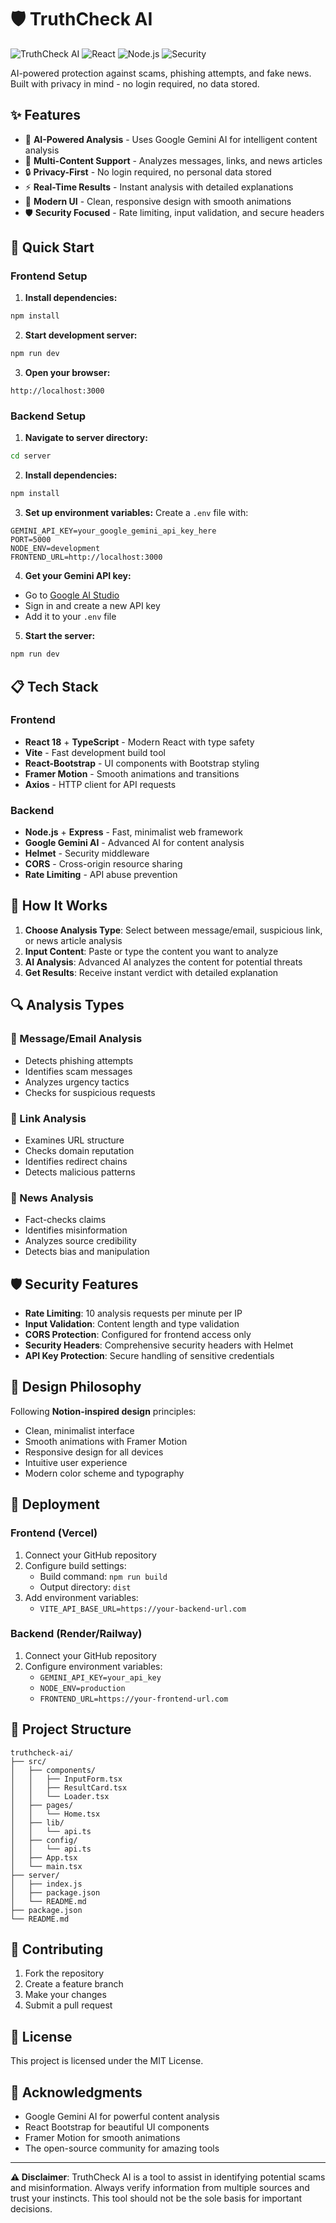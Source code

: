 # 🛡️ TruthCheck AI

![TruthCheck AI](https://img.shields.io/badge/AI-Powered-blue?style=for-the-badge)
![React](https://img.shields.io/badge/React-TypeScript-blue?style=for-the-badge)
![Node.js](https://img.shields.io/badge/Node.js-Express-green?style=for-the-badge)
![Security](https://img.shields.io/badge/Privacy-First-red?style=for-the-badge)

AI-powered protection against scams, phishing attempts, and fake news. Built with privacy in mind - no login required, no data stored.

## ✨ Features

- 🤖 **AI-Powered Analysis** - Uses Google Gemini AI for intelligent content analysis
- 📱 **Multi-Content Support** - Analyzes messages, links, and news articles
- 🔒 **Privacy-First** - No login required, no personal data stored
- ⚡ **Real-Time Results** - Instant analysis with detailed explanations
- 🎨 **Modern UI** - Clean, responsive design with smooth animations
- 🛡️ **Security Focused** - Rate limiting, input validation, and secure headers

## 🚀 Quick Start

### Frontend Setup

1. **Install dependencies:**
```bash
npm install
```

2. **Start development server:**
```bash
npm run dev
```

3. **Open your browser:**
```
http://localhost:3000
```

### Backend Setup

1. **Navigate to server directory:**
```bash
cd server
```

2. **Install dependencies:**
```bash
npm install
```

3. **Set up environment variables:**
Create a `.env` file with:
```env
GEMINI_API_KEY=your_google_gemini_api_key_here
PORT=5000
NODE_ENV=development
FRONTEND_URL=http://localhost:3000
```

4. **Get your Gemini API key:**
- Go to [Google AI Studio](https://makersuite.google.com/app/apikey)
- Sign in and create a new API key
- Add it to your `.env` file

5. **Start the server:**
```bash
npm run dev
```

## 📋 Tech Stack

### Frontend
- **React 18** + **TypeScript** - Modern React with type safety
- **Vite** - Fast development build tool
- **React-Bootstrap** - UI components with Bootstrap styling
- **Framer Motion** - Smooth animations and transitions
- **Axios** - HTTP client for API requests

### Backend
- **Node.js** + **Express** - Fast, minimalist web framework
- **Google Gemini AI** - Advanced AI for content analysis
- **Helmet** - Security middleware
- **CORS** - Cross-origin resource sharing
- **Rate Limiting** - API abuse prevention

## 🎯 How It Works

1. **Choose Analysis Type**: Select between message/email, suspicious link, or news article analysis
2. **Input Content**: Paste or type the content you want to analyze
3. **AI Analysis**: Advanced AI analyzes the content for potential threats
4. **Get Results**: Receive instant verdict with detailed explanation

## 🔍 Analysis Types

### 📱 Message/Email Analysis
- Detects phishing attempts
- Identifies scam messages
- Analyzes urgency tactics
- Checks for suspicious requests

### 🔗 Link Analysis
- Examines URL structure
- Checks domain reputation
- Identifies redirect chains
- Detects malicious patterns

### 📰 News Analysis
- Fact-checks claims
- Identifies misinformation
- Analyzes source credibility
- Detects bias and manipulation

## 🛡️ Security Features

- **Rate Limiting**: 10 analysis requests per minute per IP
- **Input Validation**: Content length and type validation
- **CORS Protection**: Configured for frontend access only
- **Security Headers**: Comprehensive security headers with Helmet
- **API Key Protection**: Secure handling of sensitive credentials

## 🎨 Design Philosophy

Following **Notion-inspired design** principles:
- Clean, minimalist interface
- Smooth animations with Framer Motion
- Responsive design for all devices
- Intuitive user experience
- Modern color scheme and typography

## 🚀 Deployment

### Frontend (Vercel)
1. Connect your GitHub repository
2. Configure build settings:
   - Build command: `npm run build`
   - Output directory: `dist`
3. Add environment variables:
   - `VITE_API_BASE_URL=https://your-backend-url.com`

### Backend (Render/Railway)
1. Connect your GitHub repository
2. Configure environment variables:
   - `GEMINI_API_KEY=your_api_key`
   - `NODE_ENV=production`
   - `FRONTEND_URL=https://your-frontend-url.com`

## 📁 Project Structure

```
truthcheck-ai/
├── src/
│   ├── components/
│   │   ├── InputForm.tsx
│   │   ├── ResultCard.tsx
│   │   └── Loader.tsx
│   ├── pages/
│   │   └── Home.tsx
│   ├── lib/
│   │   └── api.ts
│   ├── config/
│   │   └── api.ts
│   ├── App.tsx
│   └── main.tsx
├── server/
│   ├── index.js
│   ├── package.json
│   └── README.md
├── package.json
└── README.md
```

## 🤝 Contributing

1. Fork the repository
2. Create a feature branch
3. Make your changes
4. Submit a pull request

## 📄 License

This project is licensed under the MIT License.

## 🙏 Acknowledgments

- Google Gemini AI for powerful content analysis
- React Bootstrap for beautiful UI components
- Framer Motion for smooth animations
- The open-source community for amazing tools

---

**⚠️ Disclaimer**: TruthCheck AI is a tool to assist in identifying potential scams and misinformation. Always verify information from multiple sources and trust your instincts. This tool should not be the sole basis for important decisions. 